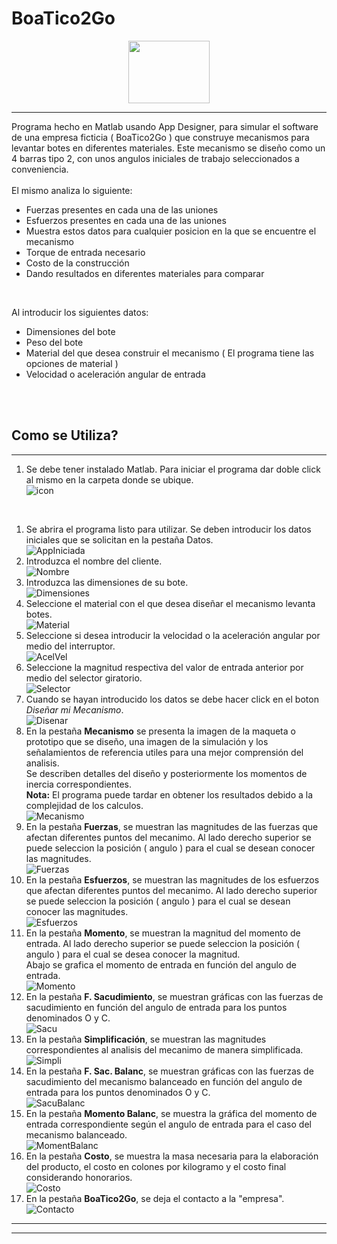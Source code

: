 # BoaTico2Go
<p align="center">
  <img width="130" height="100" src="./2.PNG">
</p>

___

Programa hecho en Matlab usando App Designer, para simular el software de una empresa ficticia ( BoaTico2Go ) que construye mecanismos para levantar botes en diferentes materiales. Este mecanismo se diseño como un 4 barras tipo 2, con unos angulos iniciales de trabajo seleccionados a conveniencia. <br>
<br>
El mismo analiza lo siguiente:
* Fuerzas presentes en cada una de las uniones
* Esfuerzos presentes en cada una de las uniones
* Muestra estos datos para cualquier posicion en la que se encuentre el mecanismo
* Torque de entrada necesario
* Costo de la construcción
* Dando resultados en diferentes materiales para comparar
<br>

Al introducir los siguientes datos: <br>
* Dimensiones del bote
* Peso del bote
* Material del que desea construir el mecanismo ( El programa tiene las opciones de material )
* Velocidad o aceleración angular de entrada
<br>
<br>

## Como se Utiliza?
---
1. Se debe tener instalado Matlab. Para iniciar el programa dar doble click al mismo en la carpeta donde se ubique. <br>
  ![icon](./AppImages/icon.png)
<br>

1. Se abrira el programa listo para utilizar. Se deben introducir los datos iniciales que se solicitan en la pestaña Datos. <br>
![AppIniciada](./AppImages/AppIniciada.png) <br>
1. Introduzca el nombre del cliente. <br>
![Nombre](./AppImages/Nombre.png)<br>
1. Introduzca las dimensiones de su bote. <br>
![Dimensiones](./AppImages/Dimensiones.png) <br>
1. Seleccione el material con el que desea diseñar el mecanismo levanta botes. <br>
![Material](./AppImages/material.png) <br>
1. Seleccione si desea introducir la velocidad o la aceleración angular por medio del interruptor. <br>
![AcelVel](./AppImages/AcelVel.png) <br>
1. Seleccione la magnitud respectiva del valor de entrada anterior por medio del selector giratorio. <br>
![Selector](./AppImages/Selector.png)<br>
1. Cuando se hayan introducido los datos se debe hacer click en el boton _Diseñar mi Mecanismo_. <br>
![Disenar](./AppImages/disenar.png)<br>
1. En la pestaña **Mecanismo** se presenta la imagen de la maqueta o prototipo que se diseño, una imagen de la simulación y los señalamientos de referencia utiles para una mejor comprensión del analisis. <br>
Se describen detalles del diseño y posteriormente los momentos de inercia correspondientes. <br>
**Nota:** El programa puede tardar en obtener los resultados debido a la complejidad de los calculos. <br>
![Mecanismo](./AppImages/Mecanismo.png)<br>
1. En la pestaña **Fuerzas**, se muestran las magnitudes de las fuerzas que afectan diferentes puntos del mecanimo. Al lado derecho superior se puede seleccion la posición ( angulo ) para el cual se desean conocer las magnitudes. <br>
![Fuerzas](./AppImages/Fuerzas.png)<br>
1. En la pestaña **Esfuerzos**, se muestran las magnitudes de los esfuerzos que afectan diferentes puntos del mecanimo. Al lado derecho superior se puede seleccion la posición ( angulo ) para el cual se desean conocer las magnitudes. <br>
![Esfuerzos](./AppImages/Esfuerzos.png)<br>
1. En la pestaña **Momento**, se muestran la magnitud del momento de entrada. Al lado derecho superior se puede seleccion la posición ( angulo ) para el cual se desea conocer la magnitud. <br>
Abajo se grafica el momento de entrada en función del angulo de entrada. <br>
![Momento](./AppImages/Momento.png)<br>
1. En la pestaña **F. Sacudimiento**, se muestran gráficas con las fuerzas de sacudimiento en función del angulo de entrada para los puntos denominados O y C.<br>
![Sacu](./AppImages/Sacu.png)<br>
1. En la pestaña **Simplificación**, se muestran las magnitudes correspondientes al analisis del mecanimo de manera simplificada.<br>
![Simpli](./AppImages/Simpli.png)<br>
1. En la pestaña **F. Sac. Balanc**, se muestran gráficas con las fuerzas de sacudimiento del mecanismo balanceado en función del angulo de entrada para los puntos denominados O y C.<br>
![SacuBalanc](./AppImages/SacuBalanc.png)<br>
1. En la pestaña **Momento Balanc**, se muestra la gráfica del momento de entrada correspondiente según el angulo de entrada para el caso del mecanismo balanceado.<br>
![MomentBalanc](./AppImages/MomentBalanc.png)<br>
1. En la pestaña **Costo**, se muestra la masa necesaria para la elaboración del producto, el costo en colones por kilogramo y el costo final considerando honorarios.<br>
![Costo](./AppImages/Costo.png)<br>
1. En la pestaña **BoaTico2Go**, se deja el contacto a la "empresa".<br>
![Contacto](./AppImages/Gracias.png)<br>

___
___